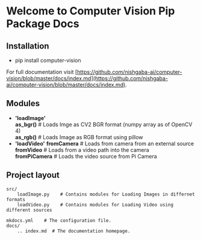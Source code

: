 # Welcome to Computer Vision Pip Package Docs


## Installation
* pip install computer-vision 

For full documentation visit [https://github.com/nishgaba-ai/computer-vision/blob/master/docs/index.md](https://github.com/nishgaba-ai/computer-vision/blob/master/docs/index.md).

## Modules

* **'loadImage'**  
     **as_bgr()**   # Loads Imge as CV2 BGR format (numpy array as of OpenCV 4)  
     **as_rgb()**   # Loads Image as RGB format using pillow  
* **'loadVideo'**
     **fromCamera**  # Loads from camera from an external source  
     **fromVideo**   # Loads from a video path into the camera  
     **fromPiCamera**   # Loads the video source from Pi Camera  

## Project layout

    src/
        loadImage.py    # Contains modules for Loading Images in differnet formats
        loadVideo.py    # Contains modules for Loading Video using different sources

    mkdocs.yml    # The configuration file.
    docs/
        .. index.md  # The documentation homepage.
